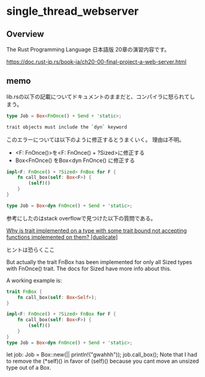 # single_thread_webserver

## Overview
The Rust Programming Language 日本語版 20章の演習内容です。

https://doc.rust-jp.rs/book-ja/ch20-00-final-project-a-web-server.html


## memo
lib.rsの以下の記載についてドキュメントのままだと、コンパイラに怒られてしまう。
```rust
type Job = Box<FnOnce() + Send + 'static>;
```

```bash
trait objects must include the `dyn` keyword
```

このエラーについては以下のように修正するとうまくいく。
理由は不明。

* <F: FnOnce()>を<F: FnOnce() + ?Sized>に修正する
* Box<FnOnce() をBox<dyn FnOnce() に修正する

```rust
impl<F: FnOnce() + ?Sized> FnBox for F {
    fn call_box(self: Box<F>) {
        (self)()
    }
}

type Job = Box<dyn FnOnce() + Send + 'static>;
```

参考にしたのはstack overflowで見つけた以下の質問である。

[Why is trait implemented on a type with some trait bound not accepting functions implemented on them? [duplicate]](https://stackoverflow.com/questions/57311728/why-is-trait-implemented-on-a-type-with-some-trait-bound-not-accepting-functions)

ヒントは恐らくここ

But actually the trait FnBox has been implemented for only all Sized types with FnOnce() trait. The docs for Sized have more info about this.

A working example is:

```rust
trait FnBox {
    fn call_box(self: Box<Self>);
}

impl<F: FnOnce() + ?Sized> FnBox for F {
    fn call_box(self: Box<F>) {
        (self)()
    }
}
type Job = Box<dyn FnOnce() + Send + 'static>;
```

let job: Job = Box::new(|| println!("gwahhh"));
job.call_box();
Note that I had to remove the (*self)() in favor of (self)() because you cant move an unsized type out of a Box.
